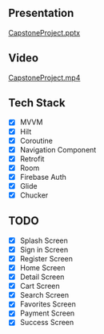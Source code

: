 ## Presentation
[CapstoneProject.pptx](https://github.com/rusenolcay/Capstone/blob/master/Capstone%20Project.pptx)

## Video
[CapstoneProject.mp4](https://drive.google.com/drive/folders/1GHgEHJAIH9wiGK8UQO6zSJFQSGfJeb-n?usp=sharing)

## Tech Stack

- [X] MVVM
- [X] Hilt
- [X] Coroutine
- [X] Navigation Component
- [X] Retrofit
- [X] Room
- [X] Firebase Auth
- [X] Glide
- [X] Chucker

## TODO

- [X] Splash Screen
- [X] Sign in Screen
- [X] Register Screen
- [X] Home Screen
- [X] Detail Screen
- [X] Cart Screen
- [X] Search Screen
- [X] Favorites Screen
- [X] Payment Screen
- [X] Success Screen
